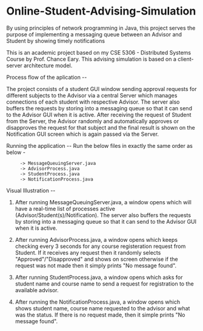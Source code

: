 # Online-Student-Advising-Simulation
By using principles of network programming in Java, this project serves the purpose of implementing a messaging queue between an Advisor and Student by showing timely notifications

This is an academic project based on my CSE 5306 - Distributed Systems Course by Prof. Chance Eary. This advising simulation is based on a client-server architecture model.

Process flow of the aplication --

The project consists of a student GUI window sending approval requests for different subjects to the Advisor via a central Server which manages connections of each student with respective Advisor.
The server also buffers the requests by storing into a messaging queue so that it can send to the Advisor GUI when it is active.
After receiving the request of Student from the Server, the Advisor randomly and automatically approves or disapproves the request for that  subject and the final result is shown on the Notification GUI screen which is again passed via the Server.


Running the application --
Run the below files in exactly the same order as below -

         -> MessageQueuingServer.java
         -> AdvisorProcess.java
         -> StudentProcess.java
         -> NotificationProcess.java


Visual Illustration --
1) After running MessageQueuingServer.java, a window opens which will have a real-time list of processes active (Advisor/Student(s)/Notification). The server also buffers the requests by storing into a messaging queue so that it can send to the Advisor GUI when it is active. 

2) After running AdvisorProcess.java, a window opens which keeps checking every 3 seconds for any course registeration request from Student. If it receives any request then it randomly selects "Approved"/"Disapproved" and shows on screen otherwise if the request was not made then it simply prints "No message found".

3) After running StudentProcess.java, a window opens which asks for student name and course name to send a request for registration to the available advisor.

4) After running the NotificationProcess.java, a window opens which shows student name, course name requested to the advisor and what was the status. If there is no request made, then it simple prints "No message found".

